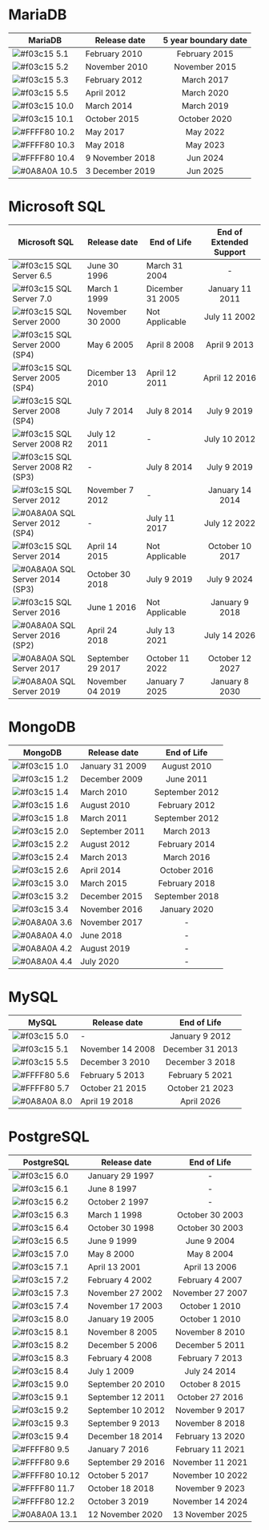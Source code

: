 # MariaDB

| MariaDB | Release date | 5 year boundary date |
| ------ | ------ | :------: |
| ![#f03c15](https://placehold.it/15/f03c15/000000?text=+) 5.1 | February 2010 | February 2015 |
| ![#f03c15](https://placehold.it/15/f03c15/000000?text=+) 5.2 | November 2010 | November 2015 |
| ![#f03c15](https://placehold.it/15/f03c15/000000?text=+) 5.3 | February 2012 | March 2017 |
| ![#f03c15](https://placehold.it/15/f03c15/000000?text=+) 5.5 | April 2012 | March 2020 |
| ![#f03c15](https://placehold.it/15/f03c15/000000?text=+) 10.0 | March 2014 | March 2019 |
| ![#f03c15](https://placehold.it/15/f03c15/000000?text=+) 10.1 | October 2015 | October 2020 |
| ![#FFFF80](https://placehold.it/15/FFFF80/000000?text=+) 10.2 | May 2017 | May 2022 |
| ![#FFFF80](https://placehold.it/15/FFFF80/000000?text=+) 10.3 | May 2018 | May 2023 |
| ![#FFFF80](https://placehold.it/15/FFFF80/000000?text=+) 10.4 | 9 November 2018 | Jun 2024 |
| ![#0A8A0A](https://placehold.it/15/0A8A0A/000000?text=+) 10.5 | 3 December 2019 | Jun 2025 |


# Microsoft SQL

| Microsoft SQL | Release date | End of Life | End of Extended Support |
| ------ | ------ | ------ | :------: |
| ![#f03c15](https://placehold.it/15/f03c15/000000?text=+) SQL Server 6.5 | June 30 1996 | March 31 2004 | - |
| ![#f03c15](https://placehold.it/15/f03c15/000000?text=+) SQL Server 7.0 | March 1 1999 | Dicember 31 2005 | January 11 2011 |
| ![#f03c15](https://placehold.it/15/f03c15/000000?text=+) SQL Server 2000 | November 30 2000 | Not Applicable | July 11 2002 |
| ![#f03c15](https://placehold.it/15/f03c15/000000?text=+) SQL Server 2000 (SP4) | May 6 2005 | April 8 2008 | April 9 2013 |
| ![#f03c15](https://placehold.it/15/f03c15/000000?text=+) SQL Server 2005 (SP4) | Dicember 13 2010 | April 12  2011 | April 12 2016 |
| ![#f03c15](https://placehold.it/15/f03c15/000000?text=+) SQL Server 2008 (SP4) | July 7 2014 | July 8  2014 | July 9 2019 |
| ![#f03c15](https://placehold.it/15/f03c15/000000?text=+) SQL Server 2008 R2 | July 12 2011 | - | July 10 2012 |
| ![#f03c15](https://placehold.it/15/f03c15/000000?text=+) SQL Server 2008 R2 (SP3) | - | July 8 2014 | July 9 2019 |
| ![#f03c15](https://placehold.it/15/f03c15/000000?text=+) SQL Server 2012	| November 7 2012 | - | January 14 2014 |
| ![#0A8A0A](https://placehold.it/15/0A8A0A/000000?text=+) SQL Server 2012 (SP4) | - | July 11 2017 | July 12 2022 |
| ![#f03c15](https://placehold.it/15/f03c15/000000?text=+) SQL Server 2014	| April 14 2015 | Not Applicable | October 10 2017 |
| ![#0A8A0A](https://placehold.it/15/0A8A0A/000000?text=+) SQL Server 2014 (SP3) | October 30 2018 | July 9  2019 | July 9 2024 |
| ![#f03c15](https://placehold.it/15/f03c15/000000?text=+) SQL Server 2016	| June 1 2016 | Not Applicable | January 9 2018 |
| ![#0A8A0A](https://placehold.it/15/0A8A0A/000000?text=+) SQL Server 2016 (SP2) | April 24 2018 | July 13  2021 | July 14 2026 |
| ![#0A8A0A](https://placehold.it/15/0A8A0A/000000?text=+) SQL Server 2017	| September 29 2017 | October 11  2022 | October 12 2027 |
| ![#0A8A0A](https://placehold.it/15/0A8A0A/000000?text=+) SQL Server 2019	| November 04 2019 | January 7  2025 | January 8 2030 |


# MongoDB

| MongoDB | Release date | End of Life |
| ------ | ------ | :------: |
| ![#f03c15](https://placehold.it/15/f03c15/000000?text=+) 1.0 | January 31 2009 | August 2010 |
| ![#f03c15](https://placehold.it/15/f03c15/000000?text=+) 1.2 | December 2009 | June 2011 |
| ![#f03c15](https://placehold.it/15/f03c15/000000?text=+) 1.4 | March 2010 | September 2012 |
| ![#f03c15](https://placehold.it/15/f03c15/000000?text=+) 1.6 | August 2010 | February 2012 |
| ![#f03c15](https://placehold.it/15/f03c15/000000?text=+) 1.8 | March 2011 | September 2012 |
| ![#f03c15](https://placehold.it/15/f03c15/000000?text=+) 2.0 | September 2011 | March 2013 |
| ![#f03c15](https://placehold.it/15/f03c15/000000?text=+) 2.2 | August 2012 | February 2014 |
| ![#f03c15](https://placehold.it/15/f03c15/000000?text=+) 2.4 | March 2013 | March 2016 |
| ![#f03c15](https://placehold.it/15/f03c15/000000?text=+) 2.6 | April 2014 | October 2016 |
| ![#f03c15](https://placehold.it/15/f03c15/000000?text=+) 3.0 | March 2015 | February 2018 |
| ![#f03c15](https://placehold.it/15/f03c15/000000?text=+) 3.2 | December 2015 | September 2018 |
| ![#f03c15](https://placehold.it/15/f03c15/000000?text=+) 3.4 | November 2016 | January 2020 |
| ![#0A8A0A](https://placehold.it/15/0A8A0A/000000?text=+) 3.6 | November 2017 | - |	
| ![#0A8A0A](https://placehold.it/15/0A8A0A/000000?text=+) 4.0 | June 2018 | - |
| ![#0A8A0A](https://placehold.it/15/0A8A0A/000000?text=+) 4.2 | August 2019 | - |
| ![#0A8A0A](https://placehold.it/15/0A8A0A/000000?text=+) 4.4 | July 2020 | - |


# MySQL

| MySQL | Release date | End of Life |
| ------ | ------ | :------: |
| ![#f03c15](https://placehold.it/15/f03c15/000000?text=+) 5.0 | - | January 9 2012 |
| ![#f03c15](https://placehold.it/15/f03c15/000000?text=+) 5.1 | November 14 2008 | December 31 2013 |
| ![#f03c15](https://placehold.it/15/f03c15/000000?text=+) 5.5 | December 3 2010 | December 3 2018 |
| ![#FFFF80](https://placehold.it/15/FFFF80/000000?text=+) 5.6 | February 5 2013	 | February 5 2021 |
| ![#FFFF80](https://placehold.it/15/FFFF80/000000?text=+) 5.7 | October 21 2015	 | October 21 2023 |
| ![#0A8A0A](https://placehold.it/15/0A8A0A/000000?text=+) 8.0 | April 19 2018	 | April 2026 |


# PostgreSQL

| PostgreSQL | Release date | End of Life |
| ------ | ------ | :------: |
| ![#f03c15](https://placehold.it/15/f03c15/000000?text=+) 6.0 | January 29 1997 | - |
| ![#f03c15](https://placehold.it/15/f03c15/000000?text=+) 6.1 | June 8 1997 | - |
| ![#f03c15](https://placehold.it/15/f03c15/000000?text=+) 6.2 | October 2 1997 | - |
| ![#f03c15](https://placehold.it/15/f03c15/000000?text=+) 6.3 | March 1 1998 | October 30 2003 | 
| ![#f03c15](https://placehold.it/15/f03c15/000000?text=+) 6.4 | October 30 1998 | October 30 2003 |
| ![#f03c15](https://placehold.it/15/f03c15/000000?text=+) 6.5 | June 9 1999 | June 9 2004 |
| ![#f03c15](https://placehold.it/15/f03c15/000000?text=+) 7.0 | May 8 2000 | May 8 2004 |
| ![#f03c15](https://placehold.it/15/f03c15/000000?text=+) 7.1 | April 13 2001 | April 13 2006 |
| ![#f03c15](https://placehold.it/15/f03c15/000000?text=+) 7.2 | February 4 2002 | February 4 2007 |
| ![#f03c15](https://placehold.it/15/f03c15/000000?text=+) 7.3 | November 27 2002 | November 27 2007 |
| ![#f03c15](https://placehold.it/15/f03c15/000000?text=+) 7.4 | November 17 2003 | October 1 2010 |
| ![#f03c15](https://placehold.it/15/f03c15/000000?text=+) 8.0 | January 19 2005 | October 1 2010 |
| ![#f03c15](https://placehold.it/15/f03c15/000000?text=+) 8.1 | November 8 2005 | November 8 2010 |
| ![#f03c15](https://placehold.it/15/f03c15/000000?text=+) 8.2 | December 5 2006 | December 5 2011 |
| ![#f03c15](https://placehold.it/15/f03c15/000000?text=+) 8.3 | February 4 2008 | February 7 2013 |
| ![#f03c15](https://placehold.it/15/f03c15/000000?text=+) 8.4 | July 1 2009 | July 24  2014 |
| ![#f03c15](https://placehold.it/15/f03c15/000000?text=+) 9.0 | September 20 2010 | October 8 2015 |
| ![#f03c15](https://placehold.it/15/f03c15/000000?text=+) 9.1 | September 12 2011 | October 27 2016 |
| ![#f03c15](https://placehold.it/15/f03c15/000000?text=+) 9.2 | September 10 2012 | November 9 2017 |
| ![#f03c15](https://placehold.it/15/f03c15/000000?text=+) 9.3 | September 9 2013 | November 8 2018 |
| ![#f03c15](https://placehold.it/15/f03c15/000000?text=+) 9.4 | December 18 2014 | February 13 2020 |
| ![#FFFF80](https://placehold.it/15/FFFF80/000000?text=+) 9.5 | January 7 2016 | February 11 2021 |
| ![#FFFF80](https://placehold.it/15/FFFF80/000000?text=+) 9.6 | September 29 2016 | November 11 2021 |
| ![#FFFF80](https://placehold.it/15/FFFF80/000000?text=+) 10.12 | October 5 2017 | November 10 2022 |
| ![#FFFF80](https://placehold.it/15/FFFF80/000000?text=+) 11.7 | October 18 2018 | November 9 2023 |
| ![#FFFF80](https://placehold.it/15/FFFF80/000000?text=+) 12.2 | October 3 2019 | November 14  2024 |
| ![#0A8A0A](https://placehold.it/15/0A8A0A/000000?text=+) 13.1 | 12 November 2020 | 13 November 2025 |
